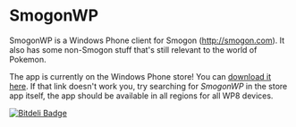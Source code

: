 SmogonWP
========

SmogonWP is a Windows Phone client for Smogon (http://smogon.com). It also has some non-Smogon stuff that's still relevant to the world of Pokemon.

The app is currently on the Windows Phone store! You can [download it here](http://www.windowsphone.com/en-us/store/app/smogonwp/94a8cbff-c35e-462f-998d-d73d4e75ca72). If that link doesn't work you, try searching for *SmogonWP* in the store app itself, the app should be available in all regions for all WP8 devices.

[![Bitdeli Badge](https://d2weczhvl823v0.cloudfront.net/y2bd/smogonwp/trend.png)](https://bitdeli.com/free "Bitdeli Badge")
